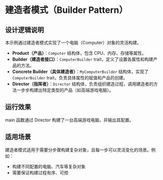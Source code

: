 # 建造者模式（Builder Pattern）

## 设计逻辑说明

本示例通过建造者模式实现了一个电脑（Computer）对象的灵活构建。

- **Product（产品）**：`Computer` 结构体，包含 CPU、内存、存储等属性。
- **Builder（建造者接口）**：`ComputerBuilder` trait，定义了设置各属性和构建产品的方法。
- **Concrete Builder（具体建造者）**：`MyComputerBuilder` 结构体，实现了 `ComputerBuilder` trait，负责具体属性的赋值和产品的创建。
- **Director（指挥者）**：`Director` 结构体，负责组织建造过程，调用建造者的方法一步步构建出特定类型的产品（如高端游戏电脑）。

## 运行效果

main 函数通过 Director 构建了一台高端游戏电脑，并输出其配置。

## 适用场景

建造者模式适用于需要分步骤构建复杂对象，且每一步可以灵活变化的场景。例如：
- 构建不同配置的电脑、汽车等复杂对象
- 需要保证构建过程有序、可控
